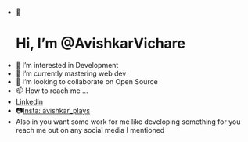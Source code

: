 - 👋<h1> Hi, I’m @AvishkarVichare</h1>
- 👀 I’m interested in Development
- 🌱 I’m currently mastering web dev
- 💞️ I’m looking to collaborate on Open Source
- 📫 How to reach me ... 
- <a href='https://www.linkedin.com/in/avishkar-vichare-35b19b225/'>Linkedin</a> 
- 📷<a href='https://www.instagram.com/avishkar_plays/'>Insta: avishkar_plays</a>
- Also in you want some work for me like developing something for you reach me out on any social media I mentioned


<!---
AvishkarVichare/AvishkarVichare is a ✨ special ✨ repository because its `README.md` (this file) appears on your GitHub profile.
You can click the Preview link to take a look at your changes.
--->
